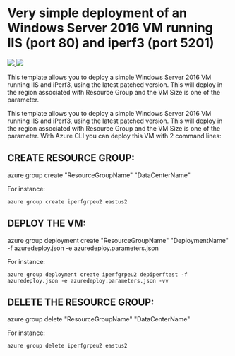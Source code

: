 # Very simple deployment of an Windows Server 2016 VM running IIS (port 80) and iperf3 (port 5201)

<a href="https://portal.azure.com/#create/Microsoft.Template/uri/https%3A%2F%2Fraw.githubusercontent.com%2Fflecoqui%2Fazure%2Fazure-quickstart-templates%2Fmaster%2F101-vm-simple-windows2016-iperf%2Fazuredeploy.json" target="_blank">
    <img src="http://azuredeploy.net/deploybutton.png"/>
</a>
<a href="http://armviz.io/#/?load=https%3A%2F%2Fraw.githubusercontent.com%2Fflecoqui%2Fazure%2F%2Fazure-quickstart-templates%2Fmaster%2F101-vm-simple-windows2016-iperf%2Fazuredeploy.json" target="_blank">
    <img src="http://armviz.io/visualizebutton.png"/>
</a>


This template allows you to deploy a simple Windows Server 2016 VM running IIS and iPerf3, using the latest patched version. This will deploy in the region associated with Resource Group and the VM Size is one of the parameter.

This template allows you to deploy a simple Windows Server 2016 VM running IIS and iPerf3, using the latest patched version. This will deploy in the region associated with Resource Group and the VM Size is one of the parameter.
With Azure CLI you can deploy this VM with 2 command lines:

## CREATE RESOURCE GROUP:
azure group create "ResourceGroupName" "DataCenterName"

For instance:

    azure group create iperfgrpeu2 eastus2

## DEPLOY THE VM:
azure group deployment create "ResourceGroupName" "DeploymentName"  -f azuredeploy.json -e azuredeploy.parameters.json

For instance:

    azure group deployment create iperfgrpeu2 depiperftest -f azuredeploy.json -e azuredeploy.parameters.json -vv

## DELETE THE RESOURCE GROUP:
azure group delete "ResourceGroupName" "DataCenterName"

For instance:

    azure group delete iperfgrpeu2 eastus2

